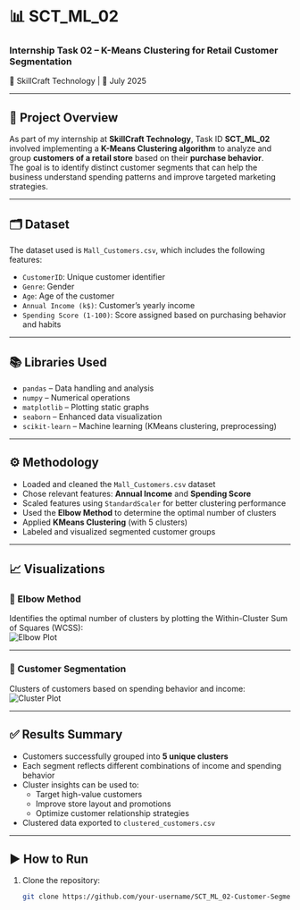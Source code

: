 # 📊 SCT_ML_02  
### Internship Task 02 – K-Means Clustering for Retail Customer Segmentation  
💼 SkillCraft Technology | 📅 July 2025

---

## 🧠 Project Overview
As part of my internship at **SkillCraft Technology**, Task ID **SCT_ML_02** involved implementing a **K-Means Clustering algorithm** to analyze and group **customers of a retail store** based on their **purchase behavior**.  
The goal is to identify distinct customer segments that can help the business understand spending patterns and improve targeted marketing strategies.

---

## 🗂 Dataset
The dataset used is `Mall_Customers.csv`, which includes the following features:

- `CustomerID`: Unique customer identifier  
- `Genre`: Gender  
- `Age`: Age of the customer  
- `Annual Income (k$)`: Customer’s yearly income  
- `Spending Score (1-100)`: Score assigned based on purchasing behavior and habits

---

## 📚 Libraries Used
- `pandas` – Data handling and analysis  
- `numpy` – Numerical operations  
- `matplotlib` – Plotting static graphs  
- `seaborn` – Enhanced data visualization  
- `scikit-learn` – Machine learning (KMeans clustering, preprocessing)

---

## ⚙️ Methodology

- Loaded and cleaned the `Mall_Customers.csv` dataset
- Chose relevant features: **Annual Income** and **Spending Score**
- Scaled features using `StandardScaler` for better clustering performance
- Used the **Elbow Method** to determine the optimal number of clusters
- Applied **KMeans Clustering** (with 5 clusters)
- Labeled and visualized segmented customer groups

---

## 📈 Visualizations

### 📌 Elbow Method  
Identifies the optimal number of clusters by plotting the Within-Cluster Sum of Squares (WCSS):  
![Elbow Plot](https://github.com/user-attachments/assets/a9733b32-92d3-4c38-9ed8-2ed482c8fe34)

---

### 📌 Customer Segmentation  
Clusters of customers based on spending behavior and income:  
![Cluster Plot](https://github.com/user-attachments/assets/25597601-3cae-4d99-a0ac-b01ec06bd62a)

---

## ✅ Results Summary

- Customers successfully grouped into **5 unique clusters**
- Each segment reflects different combinations of income and spending behavior
- Cluster insights can be used to:
  - Target high-value customers
  - Improve store layout and promotions
  - Optimize customer relationship strategies
- Clustered data exported to `clustered_customers.csv`

---

## ▶️ How to Run

1. Clone the repository:
   ```bash
   git clone https://github.com/your-username/SCT_ML_02-Customer-Segmentation.git
